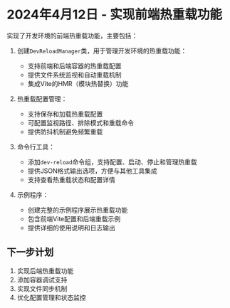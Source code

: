 # 2024年4月12日 - 实现前端热重载功能

实现了开发环境的前端热重载功能，主要包括：

1. 创建`DevReloadManager`类，用于管理开发环境的热重载功能：
   - 支持前端和后端容器的热重载配置
   - 提供文件系统监视和自动重载机制
   - 集成Vite的HMR（模块热替换）功能

2. 热重载配置管理：
   - 支持保存和加载热重载配置
   - 可配置监视路径、排除模式和重载命令
   - 提供防抖机制避免频繁重载

3. 命令行工具：
   - 添加`dev-reload`命令组，支持配置、启动、停止和管理热重载
   - 提供JSON格式输出选项，方便与其他工具集成
   - 支持查看热重载状态和配置详情

4. 示例程序：
   - 创建完整的示例程序展示热重载功能
   - 包含前端Vite配置和后端重载示例
   - 提供详细的使用说明和日志输出

## 下一步计划
1. 实现后端热重载功能
2. 添加容器调试支持
3. 实现文件同步机制
4. 优化配置管理和状态监控 
